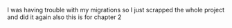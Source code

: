 I was having trouble with my migrations so I just scrapped the whole project and did it again also this is for chapter 2
